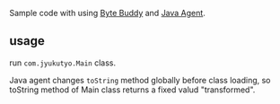 Sample code with using [Byte Buddy](http://bytebuddy.net/#/) and [Java Agent](https://docs.oracle.com/javase/8/docs/api/java/lang/instrument/package-summary.html).

## usage

run `com.jyukutyo.Main` class.

Java agent changes `toString` method globally before class loading, so toString method of Main class returns a fixed valud "transformed".
